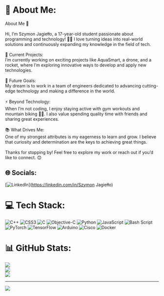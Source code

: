 # 💫 About Me:
About Me 🌟<br><br>Hi, I’m Szymon Jagiełło, a 17-year-old student passionate about programming and technology! 👨‍💻 I love turning ideas into real-world solutions and continuously expanding my knowledge in the field of tech.<br><br>🚀 Current Projects:<br>I’m currently working on exciting projects like AquaSmart, a drone, and a rocket, where I’m exploring innovative ways to develop and apply new technologies.<br><br>🎯 Future Goals:<br>My dream is to work in a team of engineers dedicated to advancing cutting-edge technology and making a difference in the world.<br><br>⚡ Beyond Technology:<br>When I’m not coding, I enjoy staying active with gym workouts and mountain biking 🚴‍♂️. I also value spending quality time with friends and sharing great experiences.<br><br>📚 What Drives Me:<br>One of my strongest attributes is my eagerness to learn and grow. I believe that curiosity and determination are the keys to achieving great things.<br><br>Thanks for stopping by! Feel free to explore my work or reach out if you’d like to connect. 😊


## 🌐 Socials:
[![LinkedIn](https://img.shields.io/badge/LinkedIn-%230077B5.svg?logo=linkedin&logoColor=white)](https://linkedin.com/in/Szymon Jagiełło) 

# 💻 Tech Stack:
![C++](https://img.shields.io/badge/c++-%2300599C.svg?style=for-the-badge&logo=c%2B%2B&logoColor=white) ![CSS3](https://img.shields.io/badge/css3-%231572B6.svg?style=for-the-badge&logo=css3&logoColor=white) ![C](https://img.shields.io/badge/c-%2300599C.svg?style=for-the-badge&logo=c&logoColor=white) ![Objective-C](https://img.shields.io/badge/OBJECTIVE--C-%233A95E3.svg?style=for-the-badge&logo=apple&logoColor=white) ![Python](https://img.shields.io/badge/python-3670A0?style=for-the-badge&logo=python&logoColor=ffdd54) ![JavaScript](https://img.shields.io/badge/javascript-%23323330.svg?style=for-the-badge&logo=javascript&logoColor=%23F7DF1E) ![Bash Script](https://img.shields.io/badge/bash_script-%23121011.svg?style=for-the-badge&logo=gnu-bash&logoColor=white) ![PyTorch](https://img.shields.io/badge/PyTorch-%23EE4C2C.svg?style=for-the-badge&logo=PyTorch&logoColor=white) ![TensorFlow](https://img.shields.io/badge/TensorFlow-%23FF6F00.svg?style=for-the-badge&logo=TensorFlow&logoColor=white) ![Arduino](https://img.shields.io/badge/-Arduino-00979D?style=for-the-badge&logo=Arduino&logoColor=white) ![Cisco](https://img.shields.io/badge/cisco-%23049fd9.svg?style=for-the-badge&logo=cisco&logoColor=black) ![Docker](https://img.shields.io/badge/docker-%230db7ed.svg?style=for-the-badge&logo=docker&logoColor=white)
# 📊 GitHub Stats:
![](https://github-readme-stats.vercel.app/api?username=SciMon183&theme=dark&hide_border=false&include_all_commits=false&count_private=false)<br/>
![](https://github-readme-streak-stats.herokuapp.com/?user=SciMon183&theme=dark&hide_border=false)<br/>
![](https://github-readme-stats.vercel.app/api/top-langs/?username=SciMon183&theme=dark&hide_border=false&include_all_commits=false&count_private=false&layout=compact)

---
[![](https://visitcount.itsvg.in/api?id=SciMon183&icon=0&color=0)](https://visitcount.itsvg.in)

<!-- Proudly created with GPRM ( https://gprm.itsvg.in ) -->
